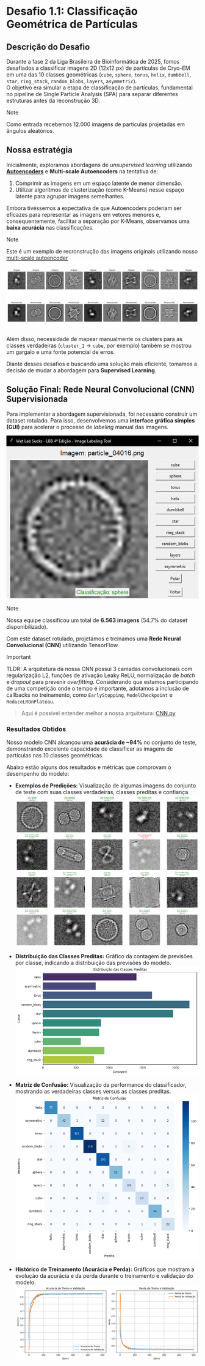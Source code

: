 # Desafio 1.1: Classificação Geométrica de Partículas

## Descrição do Desafio

Durante a fase 2 da Liga Brasileira de Bioinformática de 2025, fomos desafiados a classificar imagens 2D (12x12 px) de partículas de Cryo-EM em uma das 10 classes geométricas (`cube`, `sphere`, `torus`, `helix`, `dumbbell`, `star`, `ring_stack`, `random_blobs`, `layers`, `asymmetric`).  
O objetivo era simular a etapa de classificação de partículas, fundamental no pipeline de Single Particle Analysis (SPA) para separar diferentes estruturas antes da reconstrução 3D.
>[!NOTE]
>Como entrada recebemos 12.000 imagens de partículas projetadas em ângulos aleatórios.

## Nossa estratégia

Inicialmente, exploramos abordagens de *unsupervised learning* utilizando [**Autoencoders**](https://en.wikipedia.org/wiki/Autoencoder) e **Multi-scale Autoencoders** na tentativa de:
1.  Comprimir as imagens em um espaço latente de menor dimensão.
2.  Utilizar algoritmos de clusterização (como K-Means) nesse espaço latente para agrupar imagens semelhantes.

Embora tivéssemos a expectativa de que Autoencoders poderiam ser eficazes para representar as imagens em vetores menores e, consequentemente, facilitar a separação por K-Means, observamos uma **baixa acurácia** nas classificações. 
>[!NOTE]
>Este é um exemplo de recronstrução das imagens originais utilizando nosso [multi-scale autoencoder](src/autoencoder.py)
>![Reconstrução Multiscale Autoencoder](results/reconstruction_latent_dim_128_multiscale_autoencoder.png)

Além disso, necessidade de mapear manualmente os clusters para as classes verdadeiras (`cluster_1` -> `cube`, por exemplo) também se mostrou um gargalo e uma fonte potencial de erros.  

Diante desses desafios e buscando uma solução mais eficiente, tomamos a decisão de mudar a abordagem para **Supervised Learning**.

## Solução Final: Rede Neural Convolucional (CNN) Supervisionada

Para implementar a abordagem supervisionada, foi necessário construir um dataset rotulado. Para isso, desenvolvemos uma **interface gráfica simples (GUI)** para acelerar o processo de *labeling* manual das imagens.  

![Labeling Tool](images/labeling_tool.png)
>[!NOTE]
>Nossa equipe classificou um total de **6.563 imagens** (54.7% do dataset disponibilizado).

Com este dataset rotulado, projetamos e treinamos uma **Rede Neural Convolucional (CNN)** utilizando TensorFlow.  

>[!IMPORTANT]
TLDR: A arquitetura da nossa CNN possui 3 camadas convolucionais com regularização L2, funções de ativação Leaky ReLU, normalização de *batch* e *dropout* para prevenir *overfitting*. Considerando que estamos participando de uma competição onde o tempo é importante, adotamos a inclusão de callbacks no treinamento, como `EarlyStopping`, `ModelCheckpoint` e `ReduceLROnPlateau`.

> Aqui é possível entender melhor a nossa arquitetura: [CNN.py](src/CNN.py)

### Resultados Obtidos

Nosso modelo CNN alcançou uma **acurácia de ~94%** no conjunto de teste, demonstrando excelente capacidade de classificar as imagens de partículas nas 10 classes geométricas.

Abaixo estão alguns dos resultados e métricas que comprovam o desempenho do modelo:

* **Exemplos de Predições:** Visualização de algumas imagens do conjunto de teste com suas classes verdadeiras, classes preditas e confiança.
    ![Exemplos de Predições](results/training_evaluation.png)
  
* **Distribuição das Classes Preditas:** Gráfico da contagem de previsões por classe, indicando a distribuição das previsões do modelo.
    ![Distribuição das Classes Preditas](results/prediction_distribution.png)
  
* **Matriz de Confusão:** Visualização da performance do classificador, mostrando as verdadeiras classes versus as classes preditas.
    ![Matriz de Confusão](results/confusion_matrix.png)

* **Histórico de Treinamento (Acurácia e Perda):** Gráficos que mostram a evolução da acurácia e da perda durante o treinamento e validação do modelo.
    ![Perda de Treino e Validação](results/training_history.png)
